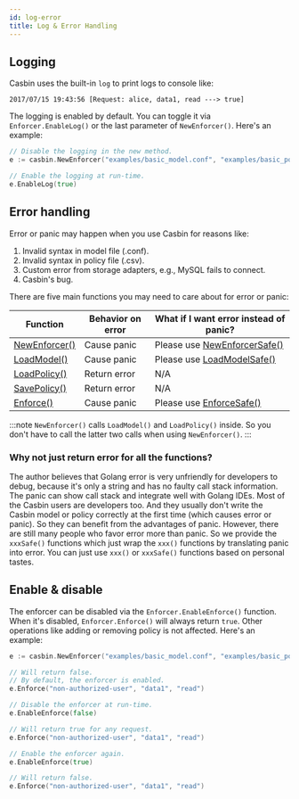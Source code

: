 ```yaml
---
id: log-error
title: Log & Error Handling
---
```


## Logging

Casbin uses the built-in ``log`` to print logs to console like:

```log
2017/07/15 19:43:56 [Request: alice, data1, read ---> true]
```

The logging is enabled by default. You can toggle it via ``Enforcer.EnableLog()`` or the last parameter of ``NewEnforcer()``. Here's an example:

```go
// Disable the logging in the new method.
e := casbin.NewEnforcer("examples/basic_model.conf", "examples/basic_policy.csv", false)

// Enable the logging at run-time.
e.EnableLog(true)
```

## Error handling

Error or panic may happen when you use Casbin for reasons like:

1. Invalid syntax in model file (.conf).
2. Invalid syntax in policy file (.csv).
3. Custom error from storage adapters, e.g., MySQL fails to connect.
4. Casbin's bug.

There are five main functions you may need to care about for error or panic:

Function | Behavior on error | What if I want error instead of panic?
----|------|----
[NewEnforcer()](https://godoc.org/github.com/casbin/casbin#NewEnforcer) | Cause panic | Please use [NewEnforcerSafe()](https://godoc.org/github.com/casbin/casbin#NewEnforcerSafe)
[LoadModel()](https://godoc.org/github.com/casbin/casbin#Enforcer.LoadModel) | Cause panic | Please use [LoadModelSafe()](https://godoc.org/github.com/casbin/casbin#Enforcer.LoadModelSafe)
[LoadPolicy()](https://godoc.org/github.com/casbin/casbin#Enforcer.LoadPolicy) | Return error | N/A
[SavePolicy()](https://godoc.org/github.com/casbin/casbin#Enforcer.SavePolicy) | Return error | N/A
[Enforce()](https://godoc.org/github.com/casbin/casbin#Enforcer.Enforce) | Cause panic | Please use [EnforceSafe()](https://godoc.org/github.com/casbin/casbin#Enforcer.EnforceSafe)

:::note
``NewEnforcer()`` calls ``LoadModel()`` and ``LoadPolicy()`` inside. So you don't have to call the latter two calls when using ``NewEnforcer()``.
:::

### Why not just return error for all the functions?

The author believes that Golang error is very unfriendly for developers to debug, because it's only a string and has no faulty call stack information. The panic can show call stack and integrate well with Golang IDEs. Most of the Casbin users are developers too. And they usually don't write the Casbin model or policy correctly at the first time (which causes error or panic). So they can benefit from the advantages of panic. However, there are still many people who favor error more than panic. So we provide the ``xxxSafe()`` functions which just wrap the ``xxx()`` functions by translating panic into error. You can just use ``xxx()`` or ``xxxSafe()`` functions based on personal tastes.

## Enable & disable

The enforcer can be disabled via the ``Enforcer.EnableEnforce()`` function. When it's disabled, ``Enforcer.Enforce()`` will always return ``true``. Other operations like adding or removing policy is not affected. Here's an example:

```go
e := casbin.NewEnforcer("examples/basic_model.conf", "examples/basic_policy.csv")

// Will return false.
// By default, the enforcer is enabled.
e.Enforce("non-authorized-user", "data1", "read")

// Disable the enforcer at run-time.
e.EnableEnforce(false)

// Will return true for any request.
e.Enforce("non-authorized-user", "data1", "read")

// Enable the enforcer again.
e.EnableEnforce(true)

// Will return false.
e.Enforce("non-authorized-user", "data1", "read")
```
